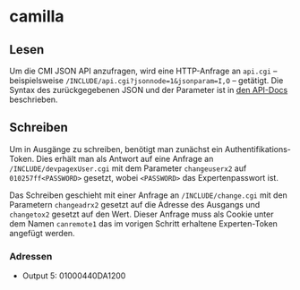 # camilla

## Lesen

Um die CMI JSON API anzufragen, wird eine HTTP-Anfrage an `api.cgi` –
beispielsweise `/INCLUDE/api.cgi?jsonnode=1&jsonparam=I,O` – getätigt.
Die Syntax des zurückgegebenen JSON und der Parameter ist in [den
API-Docs](./doc/CMI_JSON_API_V3.pdf) beschrieben.

## Schreiben

Um in Ausgänge zu schreiben, benötigt man zunächst ein
Authentifikations-Token.  Dies erhält man als Antwort auf eine Anfrage
an `/INCLUDE/devpagexUser.cgi` mit dem Parameter `changeuserx2` auf
`010257ff<PASSWORD>` gesetzt, wobei `<PASSWORD>` das Expertenpasswort ist.

Das Schreiben geschieht mit einer Anfrage an `/INCLUDE/change.cgi` mit
den Parametern `changeadrx2` gesetzt auf die Adresse des Ausgangs und
`changetox2` gesetzt auf den Wert. Dieser Anfrage muss als Cookie unter dem
Namen `canremote1` das im vorigen Schritt erhaltene Experten-Token angefügt
werden.

### Adressen
* Output 5: 01000440DA1200
